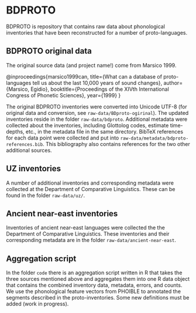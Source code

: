 BDPROTO
=======
BDPROTO is repository that contains raw data about phonological inventories that have been reconstructed for a number of proto-languages.


BDPROTO original data
---------------------
The original source data (and project name!) come from Marsico 1999. 

@inproceedings{marsico1999can,
  title={What can a database of proto-languages tell us about the last 10,000 years of sound changes},
  author={Marsico, Egidio},
  booktitle={Proceedings of the XIVth International Congress of Phonetic Sciences},
  year={1999}
}

The original BDPROTO inventories were converted into Unicode UTF-8 (for original data and conversion, see `raw-data/BDproto-ogirinal`). The updated inventories reside in the folder `raw-data/bdproto`. Additional metadata were collected about the inventories, including Glottolog codes, estimate time-depths, etc., in the metadata file in the same directory. BibTeX references for each data point were collected and put into `raw-data/metadata/bdproto-references.bib`. This bibliography also contains references for the two other additional sources.


UZ inventories
--------------
A number of additional inventories and corresponding metadata were collected at the Department of Comparative Linguistics. These can be found in the folder `raw-data/uz/`.


Ancient near-east inventories
-----------------------------
Inventories of ancient near-east languages were collected the the Department of Comparative Linguistics. These inventories and their corresponding metadata are in the folder `raw-data/ancient-near-east`.


Aggregation script
------------------
In the folder `code` there is an aggregation script written in R that takes the three sources mentioned above and aggregates them into one R data object that contains the combined inventory data, metadata, errors, and counts. We use the phonological feature vectors from PHOIBLE to annotated the segments described in the proto-inventories. Some new definitions must be added (work in progress).

